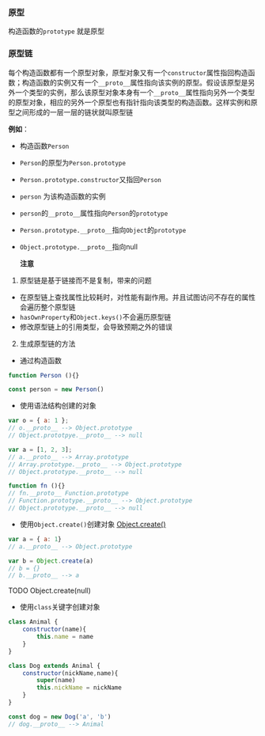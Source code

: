 ### 原型
构造函数的`prototype` 就是原型

### 原型链
每个构造函数都有一个原型对象，原型对象又有一个`constructor`属性指回构造函数；构造函数的实例又有一个`__proto__`属性指向该实例的原型。假设该原型是另外一个类型的实例，那么该原型对象本身有一个`__proto__`属性指向另外一个类型的原型对象，相应的另外一个原型也有指针指向该类型的构造函数。这样实例和原型之间形成的一层一层的链状就叫原型链

 **例如**：
* 构造函数`Person`
* `Person`的原型为`Person.prototype`
* `Person.prototype.constructor`又指回`Person`
* `person` 为该构造函数的实例
* `person`的`__proto__`属性指向`Person`的`prototype`
* `Person.prototype.__proto__`指向`Object`的`prototype`
* `Object.prototype.__proto__`指向null

	**注意**
1. 原型链是基于链接而不是复制，带来的问题
- 在原型链上查找属性比较耗时，对性能有副作用。并且试图访问不存在的属性会遍历整个原型链
- `hasOwnProperty`和`Object.keys()`不会遍历原型链
- 修改原型链上的引用类型，会导致预期之外的错误

2. 生成原型链的方法
- 通过构造函数
```javascript
function Person (){}

const person = new Person()
```
- 使用语法结构创建的对象
```javascript
var o = { a: 1 };
// o.__proto__ --> Object.prototype
// Object.prototpye.__proto__ --> null

var a = [1, 2, 3];
// a.__proto__ --> Array.prototype
// Array.prototype.__proto__ --> Object.prototype
// Object.prototype.__proto__ --> null

function fn (){}
// fn.__proto__ Function.prototype 
// Function.prototype.__proto__ --> Object.prototype
// Object.prototype.__proto__ --> null
```
- 使用`Object.create()`创建对象
[Object.create()](	https://developer.mozilla.org/zh-CN/docs/Web/JavaScript/Reference/Global_Objects/Object/create)
```javascript
var a = { a: 1}
// a.__proto__ --> Object.prototype

var b = Object.create(a)
// b = {}
// b.__proto__ --> a
```
TODO Object.create(null)
- 使用`class`关键字创建对象
```javascript
class Animal {
	constructor(name){
		this.name = name
	}
}

class Dog extends Animal {
	constructor(nickName,name){
		super(name)
		this.nickName = nickName
	}
}

const dog = new Dog('a', 'b')
// dog.__proto__ --> Animal
```